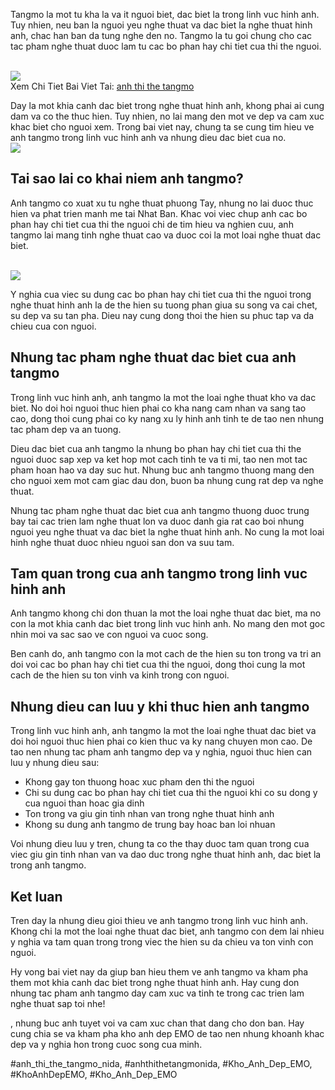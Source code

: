 <p>Tangmo la mot tu kha la va it nguoi biet, dac biet la trong linh vuc hinh anh. Tuy nhien, neu ban la nguoi yeu nghe thuat va dac biet la nghe thuat hinh anh, chac han ban da tung nghe den no. Tangmo la tu goi chung cho cac tac pham nghe thuat duoc lam tu cac bo phan hay chi tiet cua thi the nguoi.</p><br><img src="https://khoanhdepemo.com/wp-content/uploads/2024/12/image-1343.png"></br>
Xem Chi Tiet Bai Viet Tai: <a href="https://khoanhdepemo.com/anh-thi-the-tanmo/">anh thi the tangmo</a><p>Day la mot khia canh dac biet trong nghe thuat hinh anh, khong phai ai cung dam va co the thuc hien. Tuy nhien, no lai mang den mot ve dep va cam xuc khac biet cho nguoi xem. Trong bai viet nay, chung ta se cung tim hieu ve anh tangmo trong linh vuc hinh anh va nhung dieu dac biet cua no.<br><img src="https://khoanhdepemo.com/wp-content/uploads/2024/12/image-1344.png"></br><h2>Tai sao lai co khai niem anh tangmo?</h2><p>Anh tangmo co xuat xu tu nghe thuat phuong Tay, nhung no lai duoc thuc hien va phat trien manh me tai Nhat Ban. Khac voi viec chup anh cac bo phan hay chi tiet cua thi the nguoi chi de tim hieu va nghien cuu, anh tangmo lai mang tinh nghe thuat cao va duoc coi la mot loai nghe thuat dac biet.</p><br><img src="https://khoanhdepemo.com/wp-content/uploads/2024/12/cropped-Du-an-moi.png"></br><p>Y nghia cua viec su dung cac bo phan hay chi tiet cua thi the nguoi trong nghe thuat hinh anh la de the hien su tuong phan giua su song va cai chet, su dep va su tan pha. Dieu nay cung dong thoi the hien su phuc tap va da chieu cua con nguoi.<h2>Nhung tac pham nghe thuat dac biet cua anh tangmo</h2><p>Trong linh vuc hinh anh, anh tangmo la mot the loai nghe thuat kho va dac biet. No doi hoi nguoi thuc hien phai co kha nang cam nhan va sang tao cao, dong thoi cung phai co ky nang xu ly hinh anh tinh te de tao nen nhung tac pham dep va an tuong.</p><p>Dieu dac biet cua anh tangmo la nhung bo phan hay chi tiet cua thi the nguoi duoc sap xep va ket hop mot cach tinh te va ti mi, tao nen mot tac pham hoan hao va day suc hut. Nhung buc anh tangmo thuong mang den cho nguoi xem mot cam giac dau don, buon ba nhung cung rat dep va nghe thuat.<p>Nhung tac pham nghe thuat dac biet cua anh tangmo thuong duoc trung bay tai cac trien lam nghe thuat lon va duoc danh gia rat cao boi nhung nguoi yeu nghe thuat va dac biet la nghe thuat hinh anh. No cung la mot loai hinh nghe thuat duoc nhieu nguoi san don va suu tam.</p><h2>Tam quan trong cua anh tangmo trong linh vuc hinh anh</h2><p>Anh tangmo khong chi don thuan la mot the loai nghe thuat dac biet, ma no con la mot khia canh dac biet trong linh vuc hinh anh. No mang den mot goc nhin moi va sac sao ve con nguoi va cuoc song.</p><p>Ben canh do, anh tangmo con la mot cach de the hien su ton trong va tri an doi voi cac bo phan hay chi tiet cua thi the nguoi, dong thoi cung la mot cach de the hien su ton vinh va kinh trong con nguoi.</p><h2>Nhung dieu can luu y khi thuc hien anh tangmo</h2><p>Trong linh vuc hinh anh, anh tangmo la mot the loai nghe thuat dac biet va doi hoi nguoi thuc hien phai co kien thuc va ky nang chuyen mon cao. De tao nen nhung tac pham anh tangmo dep va y nghia, nguoi thuc hien can luu y nhung dieu sau:</p><ul>
<li>Khong gay ton thuong hoac xuc pham den thi the nguoi</li>
<li>Chi su dung cac bo phan hay chi tiet cua thi the nguoi khi co su dong y cua nguoi than hoac gia dinh</li>
<li>Ton trong va giu gin tinh nhan van trong nghe thuat hinh anh</li>
<li>Khong su dung anh tangmo de trung bay hoac ban loi nhuan</li>
</ul><p>Voi nhung dieu luu y tren, chung ta co the thay duoc tam quan trong cua viec giu gin tinh nhan van va dao duc trong nghe thuat hinh anh, dac biet la trong anh tangmo.</p><h2>Ket luan</h2><p>Tren day la nhung dieu gioi thieu ve anh tangmo trong linh vuc hinh anh. Khong chi la mot the loai nghe thuat dac biet, anh tangmo con dem lai nhieu y nghia va tam quan trong trong viec the hien su da chieu va ton vinh con nguoi.</p><p>Hy vong bai viet nay da giup ban hieu them ve anh tangmo va kham pha them mot khia canh dac biet trong nghe thuat hinh anh. Hay cung don nhung tac pham anh tangmo day cam xuc va tinh te trong cac trien lam nghe thuat sap toi nhe!</p><p>, nhung buc anh tuyet voi va cam xuc chan that dang cho don ban. Hay cung chia se va kham pha kho anh dep EMO de tao nen nhung khoanh khac dep va y nghia hon trong cuoc song cua minh.</p>
#anh_thi_the_tangmo_nida, #anhthithetangmonida, #Kho_Anh_Dep_EMO, #KhoAnhDepEMO, #Kho_Anh_Dep_EMO
